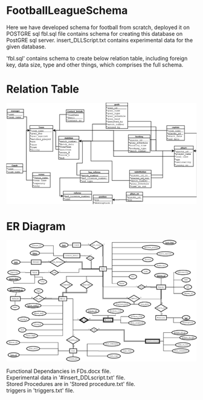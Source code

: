 # FootballLeagueSchema
Here we have developed schema for football from scratch, deployed it on POSTGRE sql
fbl.sql file contains schema for creating this database on PostGRE sql server.
insert_DLLScript.txt contains experimental data for the given database.<br />

'fbl.sql' contains schema to create below relation table, including foreign key, data size, type and other things, which comprises the full schema.<br />
# Relation Table
![alt text](https://github.com/darshankapadiya19/FootballLeagueSchema/blob/main/UltimateRelational.png)

# ER Diagram
![alt text](https://github.com/darshankapadiya19/FootballLeagueSchema/blob/main/UltimateERD.png)

Functional Dependancies in FDs.docx file.<br />
Experimental data in '#insert_DDLscript.txt' file.<br/>
Stored Procedures are in 'Stored procedure.txt' file.<br />
triggers in 'triggers.txt' file. <br />
